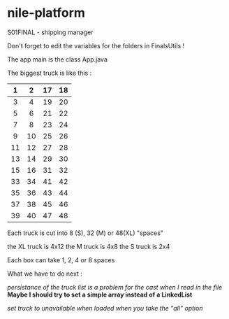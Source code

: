# nile-platform
S01FINAL - shipping manager

Don't forget to edit the variables for the folders in FinalsUtils !

The app main is the class App.java

The biggest truck is like this :

1 | 2 | 17 | 18
:-: |:-: | :-: | :-:
3 | 4 | 19 | 20
5 | 6 | 21 | 22
7 | 8 | 23 | 24
9 | 10 | 25 | 26
11 | 12 | 27 | 28
13 | 14 | 29 | 30
15 | 16 | 31 | 32
33 | 34 | 41 | 42
35 | 36 | 43 | 44
37 | 38 | 45 | 46
39 | 40 | 47 | 48

Each truck is cut into 8 (S), 32 (M) or 48(XL) "spaces"

the XL truck is 4x12
the M truck is 4x8
the S truck is 2x4

Each box can take 1, 2, 4 or 8 spaces

What we have to do next :

*persistance of the truck list is a problem for the cast when I read in the file*
**Maybe I should try to set a simple array instead of a LinkedList**

*set truck to unavailable when loaded when you take the "all" option*